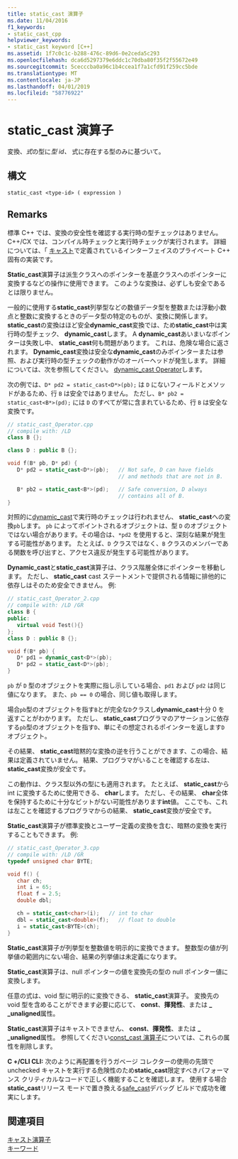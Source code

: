 ```yaml
---
title: static_cast 演算子
ms.date: 11/04/2016
f1_keywords:
- static_cast_cpp
helpviewer_keywords:
- static_cast keyword [C++]
ms.assetid: 1f7c0c1c-b288-476c-89d6-0e2ceda5c293
ms.openlocfilehash: dca6d5297379e6ddc1c70dba80f35f2f55672e49
ms.sourcegitcommit: 5cecccba0a96c1b4ccea1f7a1cfd91f259cc5bde
ms.translationtype: MT
ms.contentlocale: ja-JP
ms.lasthandoff: 04/01/2019
ms.locfileid: "58776922"
---
```

# <a name="staticcast-operator"></a>static_cast 演算子

変換、*式*の型に*型 id、* 式に存在する型のみに基づいて。

## <a name="syntax"></a>構文

```
static_cast <type-id> ( expression )
```

## <a name="remarks"></a>Remarks

標準 C++ では、変換の安全性を確認する実行時の型チェックはありません。 C++/CX では、コンパイル時チェックと実行時チェックが実行されます。 詳細については、「 [キャスト](casting.md)で定義されているインターフェイスのプライベート C++ 固有の実装です。

**Static_cast**演算子は派生クラスへのポインターを基底クラスへのポインターに変換するなどの操作に使用できます。 このような変換は、必ずしも安全であるとは限りません。

一般的に使用する**static_cast**列挙型などの数値データ型を整数または浮動小数点と整数に変換するときのデータ型の特定のものが、変換に関係します。 **static_cast**の変換はほど安全**dynamic_cast**変換では、ため**static_cast**中は実行時の型チェック、 **dynamic_cast**します。 A **dynamic_cast**あいまいなポインターは失敗し中、 **static_cast**何も問題があります。 これは、危険な場合に返されます。 **Dynamic_cast**変換は安全な**dynamic_cast**のみポインターまたは参照、および実行時の型チェックの動作がのオーバーヘッドが発生します。 詳細については、次を参照してください。 [dynamic_cast Operator](../cpp/dynamic-cast-operator.md)します。

次の例では、`D* pd2 = static_cast<D*>(pb);` は `D` にないフィールドとメソッドがあるため、行 `B` は安全ではありません。 ただし、`B* pb2 = static_cast<B*>(pd);` には `D` のすべてが常に含まれているため、行 `B` は安全な変換です。

```cpp
// static_cast_Operator.cpp
// compile with: /LD
class B {};

class D : public B {};

void f(B* pb, D* pd) {
   D* pd2 = static_cast<D*>(pb);   // Not safe, D can have fields
                                   // and methods that are not in B.

   B* pb2 = static_cast<B*>(pd);   // Safe conversion, D always
                                   // contains all of B.
}
```

対照的に[dynamic_cast](../cpp/dynamic-cast-operator.md)で実行時のチェックは行われません、 **static_cast**への変換`pb`します。 `pb` によってポイントされるオブジェクトは、型 `D` のオブジェクトではない場合があります。その場合は、`*pd2` を使用すると、深刻な結果が発生する可能性があります。 たとえば、`D` クラスではなく、`B` クラスのメンバーである関数を呼び出すと、アクセス違反が発生する可能性があります。

**Dynamic_cast**と**static_cast**演算子は、クラス階層全体にポインターを移動します。 ただし、 **static_cast** cast ステートメントで提供される情報に排他的に依存しはそのため安全できません。 例:

```cpp
// static_cast_Operator_2.cpp
// compile with: /LD /GR
class B {
public:
   virtual void Test(){}
};
class D : public B {};

void f(B* pb) {
   D* pd1 = dynamic_cast<D*>(pb);
   D* pd2 = static_cast<D*>(pb);
}
```

`pb` が `D` 型のオブジェクトを実際に指し示している場合、`pd1` および `pd2` は同じ値になります。 また、`pb == 0` の場合、同じ値も取得します。

場合`pb`型のオブジェクトを指す`B`とが完全な`D`クラスし**dynamic_cast**十分 0 を返すことがわかります。 ただし、 **static_cast**プログラマのアサーションに依存する`pb`型のオブジェクトを指す`D`、単にその想定されるポインターを返します`D`オブジェクト。

その結果、 **static_cast**暗黙的な変換の逆を行うことができます、この場合、結果は定義されていません。 結果、プログラマがいることを確認する左は、 **static_cast**変換が安全です。

この動作は、クラス型以外の型にも適用されます。 たとえば、 **static_cast**から int に変換するために使用できる、 **char**します。 ただし、その結果、 **char**全体を保持するために十分なビットがない可能性があります**int**値。 ここでも、これは左ことを確認するプログラマからの結果、 **static_cast**変換が安全です。

**Static_cast**演算子が標準変換とユーザー定義の変換を含む、暗黙の変換を実行することもできます。 例:

```cpp
// static_cast_Operator_3.cpp
// compile with: /LD /GR
typedef unsigned char BYTE;

void f() {
   char ch;
   int i = 65;
   float f = 2.5;
   double dbl;

   ch = static_cast<char>(i);   // int to char
   dbl = static_cast<double>(f);   // float to double
   i = static_cast<BYTE>(ch);
}
```

**Static_cast**演算子が列挙型を整数値を明示的に変換できます。 整数型の値が列挙値の範囲内にない場合、結果の列挙値は未定義になります。

**Static_cast**演算子は、null ポインターの値を変換先の型の null ポインター値に変換します。

任意の式は、void 型に明示的に変換できる、 **static_cast**演算子。 変換先の void 型を含めることができます必要に応じて、 **const**、**揮発性**、または **_ _unaligned**属性。

**Static_cast**演算子はキャストできません、 **const**、**揮発性**、または **_ _unaligned**属性。 参照してください[const_cast 演算子](../cpp/const-cast-operator.md)については、これらの属性を削除します。

**C +/CLI CLI:** 次のように再配置を行うガベージ コレクターの使用の先頭で unchecked キャストを実行する危険性のため**static_cast**限定すべきパフォーマンス クリティカルなコードで正しく機能することを確認します。 使用する場合**static_cast**リリース モードで置き換える[safe_cast](../extensions/safe-cast-cpp-component-extensions.md)デバッグ ビルドで成功を確実にします。

## <a name="see-also"></a>関連項目

[キャスト演算子](../cpp/casting-operators.md)<br/>
[キーワード](../cpp/keywords-cpp.md)
